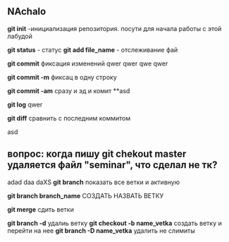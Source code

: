 ## NAchalo
**git init** -инициализация репозитория. посути для начала работы с этой лабудой


**git status** - статус
**git add file_name** - отслеживание фай

**git commit** фиксация изменений
qwer
qwer
qwe
qwer


**git commit -m** фиксац в одну строку

**git commit -am** сразу и эд и комит
**asd

**git log** qwer

**git diff** сравнить с последним коммитом

asd

## вопрос: когда пишу git chekout master удаляется файл "seminar", что сделал не тк?

adad
daa
daXS
**git branch** показать все ветки и активную

**git branch branch_name** СОЗДАТЬ НАЗВАТЬ ВЕТКУ

**git merge** сдить ветки

**git branch -d** удалиь ветку
**git checkout -b name_vetka** создать ветку и перейти на нее
**git branch -D name_vetka** удалить не слимиты
